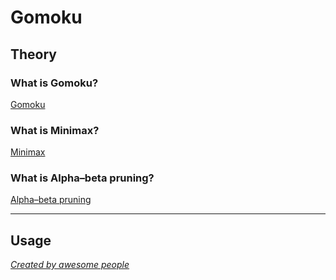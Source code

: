 # Gomoku

## Theory

### What is Gomoku?

[Gomoku](https://en.wikipedia.org/wiki/Gomoku)

### What is Minimax?

[Minimax](https://en.wikipedia.org/wiki/Minimax#Minimax_algorithm_with_alternate_moves)

### What is Alpha–beta pruning?

[Alpha–beta pruning](https://en.wikipedia.org/wiki/Alpha%E2%80%93beta_pruning)

---

## Usage

[_Created by awesome people_](https://tacaocanh.000webhostapp.com)

